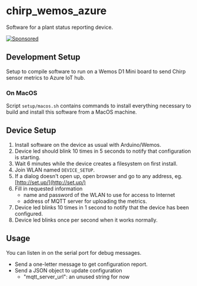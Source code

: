 # chirp_wemos_azure

Software for a plant status reporting device.

[![Sponsored](https://img.shields.io/badge/chilicorn-sponsored-brightgreen.svg)](http://spiceprogram.org/oss-sponsorship/)

## Development Setup

Setup to compile software to run on a Wemos D1 Mini board to send Chirp sensor metrics to Azure IoT hub.

### On MacOS

Script `setup/macos.sh` contains commands to install everything necessary to build and install this software from a MacOS machine.

## Device Setup

1. Install software on the device as usual with Arduino/Wemos.
2. Device led should blink 10 times in 5 seconds to notify that configuration is starting.
3. Wait 6 minutes while the device creates a filesystem on first install.
4. Join WLAN named `DEVICE_SETUP`.
5. If a dialog doesn't open up, open browser and go to any address, eg. [http://set.up/](http://set.up/)
6. Fill in requested information
    - name and password of the WLAN to use for access to Internet
    - address of MQTT server for uploading the metrics.
7. Device led blinks 10 times in 1 second to notify that the device has been configured.
8. Device led blinks once per second when it works normally.

## Usage

You can listen in on the serial port for debug messages.

- Send a one-letter message to get configuration report.
- Send a JSON object to update configuration
  - "mqtt_server_url": an unused string for now

